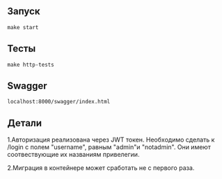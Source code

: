 ## Запуск

```
make start
```

## Тесты

```
make http-tests
```


## Swagger

```
localhost:8000/swagger/index.html
```


## Детали

1.Авторизация реализована через JWT токен. Необходимо сделать к /login  с полем "username", равным "admin"и "notadmin". Они имеют соотвествующие их названиям привелегии.


2.Миграция в контейнере может сработать не с первого раза.
